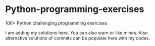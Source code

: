 # Python-programming-exercises
100+ Python challenging programming exercises

I am adding my solutions here. You can also warn or like mines. Also alternative solutions of commits can be populate here with my codes.
